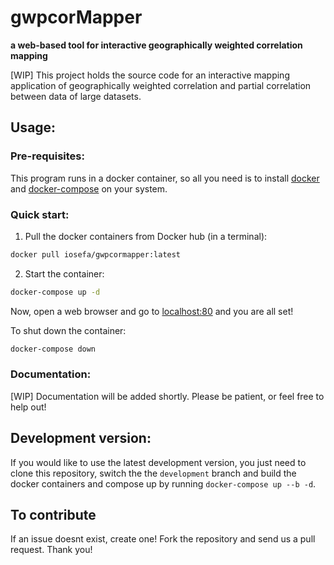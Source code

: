 # gwpcorMapper
__a web-based tool for interactive geographically weighted correlation mapping__

[WIP] This project holds the source code for an interactive mapping application
of geographically weighted correlation and partial correlation between data of
large datasets.

## Usage:

### Pre-requisites:
This program runs in a docker container, so all you need is to install
[docker](https://docs.docker.com/install/) and [docker-compose](https://docs.docker.com/compose/install/)
on your system.

### Quick start:

1. Pull the docker containers from Docker hub (in a terminal):

```bash 
docker pull iosefa/gwpcormapper:latest
```

2. Start the container: 
```bash
docker-compose up -d
```

Now, open a web browser and go to [localhost:80](localhost:80) and you are all set!

To shut down the container:
```bash
docker-compose down
```

### Documentation:
[WIP] Documentation will be added shortly. Please be patient, or feel free to help out!

## Development version:

If you would like to use the latest development version, you just need to clone this repository, switch the the `development` branch
and build the docker containers and compose up by running `docker-compose up --b -d`.


## To contribute

If an issue doesnt exist, create one! Fork the repository and send us a pull request. Thank you!
